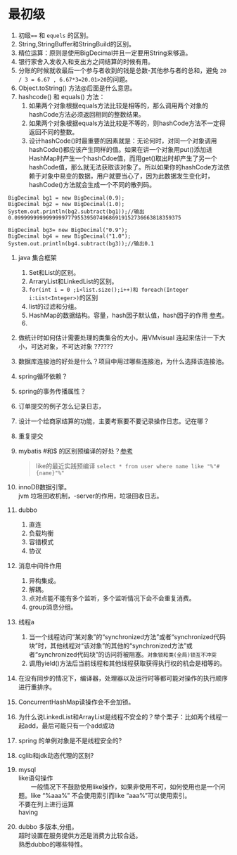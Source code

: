 # 最初级
1. 初级`==` 和 `equels` 的区别。  
1. String,StringBuffer和StringBuild的区别。   
1. 精位运算：原则是使用BigDecimal并且一定要用String来够造。   
1. 银行家舍入发收入和支出方之间结算的时候有用。    
1. 分账的时候就收最后一个参与者收到的钱是总数-其他参与者的总和，避免 `20 / 3 = 6.67 , 6.67*3=20.01>20`的问题。   
1. Object.toString() 方法@后面是什么意思。  
1. hashcode()  和 equals() 方法：   
    1. 如果两个对象根据equals方法比较是相等的，那么调用两个对象的hashCode方法必须返回相同的整数结果。  
    1. 如果两个对象根据equals方法比较是不等的，则hashCode方法不一定得返回不同的整数。
    1. 设计hashCode()时最重要的因素就是：无论何时，对同一个对象调用hashCode()都应该产生同样的值。如果在讲一个对象用put()添加进HashMap时产生一个hashCdoe值，而用get()取出时却产生了另一个hashCode值，那么就无法获取该对象了。所以如果你的hashCode方法依赖于对象中易变的数据，用户就要当心了，因为此数据发生变化时，hashCode()方法就会生成一个不同的散列码。  
    
```
BigDecimal bg1 = new BigDecimal(0.9);  
BigDecimal bg2 = new BigDecimal(1.0);  
System.out.println(bg2.subtract(bg1));//输出0.09999999999999997779553950749686919152736663818359375  

BigDecimal bg3= new BigDecimal("0.9");  
BigDecimal bg4 = new BigDecimal("1.0");  
System.out.println(bg4.subtract(bg3));//输出0.1  
```    
1. java 集合框架   
    1. Set和List的区别。   
    1. ArraryList和LinkedList的区别。
    1. `for(int i = 0 ;i<list.size();i++)和 foreach(Integer i:List<Integer>)`的区别   
    1. list的过滤和分组。   
    1. HashMap的数据结构。容量，hash因子默认值，hash因子的作用 [参考](https://bestswifter.com/hashtable/)。     
    1. 


1. 做统计时如何估计需要处理的类集合的大小，用VMvisual 连起来估计一下大小，可达对象，不可达对象  ??????    
1. 数据库连接池的好处是什么？项目中用过哪些连接池，为什么选择该连接池。   
1. spring循环依赖？     
1. spring的事务传播属性？      
1. 订单提交的例子怎么记录日志，     
1. 设计一个给商家结算的功能，主要考察要不要记录操作日志。记在哪？    
1. 重复提交     
1. mybatis #和$ 的区别预编译的好处？[参考](https://blog.csdn.net/lirx_tech/article/details/51148853)     
    > like的最近实践预编译  `select * from user where name like "%"#{name}"%" `     
    
1. innoDB数据引擎。  
jvm 垃圾回收机制，-server的作用，垃圾回收日志。

1. dubbo   
    1. 直连
    1. 负载均衡
    1. 容错模式   
    1. 协议   
1. 消息中间件作用
    1. 异构集成。  
    1. 解耦。  
    1. 点对点能不能有多个监听，多个监听情况下会不会重复消费。  
    1. group消息分组。     
    
    
1. 线程a
    1. 当一个线程访问“某对象”的“synchronized方法”或者“synchronized代码块”时，其他线程对“该对象”的其他的“synchronized方法”或者“synchronized代码块”的访问将被阻塞。`对象锁和类(全局)锁互不冲突`   
    1. 调用yield()方法后当前线程和其他线程获取获得执行权的机会是相等的。   
1. 在没有同步的情况下，编译器，处理器以及运行时等都可能对操作的执行顺序进行重排序。    
1. ConcurrentHashMap读操作会不会加锁。   
1. 为什么说LinkedList和ArrayList是线程不安全的？举个栗子：比如两个线程一起add，最后可能只有一个add成功

    
    
    
1. spring 的单例对象是不是线程安全的?     
1. cglib和jdk动态代理的区别?    


1. mysql     
    like语句操作     
　　一般情况下不鼓励使用like操作，如果非使用不可，如何使用也是一个问题。like “%aaa%” 不会使用索引而like “aaa%”可以使用索引。     
    不要在列上进行运算      
    having  
    
1. dubbo 多版本,分组。   
   超时设置在服务提供方还是消费方比较合适。   
   熟悉dubbo的哪些特性。   
 
 
 



